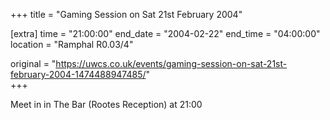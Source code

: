 +++
title = "Gaming Session on Sat 21st February 2004"

[extra]
time = "21:00:00"
end_date = "2004-02-22"
end_time = "04:00:00"
location = "Ramphal R0.03/4"

original = "https://uwcs.co.uk/events/gaming-session-on-sat-21st-february-2004-1474488947485/"    
+++

Meet in in The Bar (Rootes Reception) at 21:00

